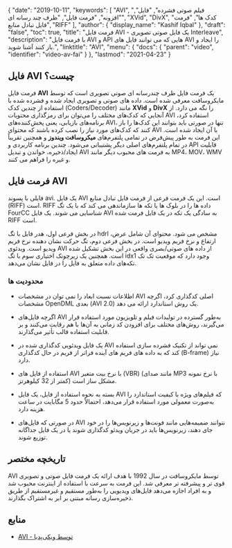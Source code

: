 {
  "date": "2019-10-11",
  "keywords": [
"AVI",
"فیلم صوتی فشرده",
"فایل",
"افزونه",
"فرمت فایل",
"ظرف چند رسانه ای",
"XVid",
"DivX",
"کدک ها",
"فرمت فایل تبادل منابع",
"RIFF"
],
  "author": {
    "display_name": "Kashif Iqbal"
},
  "draft": "false",
  "toc": true,
  "title": "فرمت فایل AVI - یک فایل صوتی تصویری Interleave",
  "description": "با فرمت فایل AVI و API هایی که می توانند فایل های AVI را ایجاد و باز کنند آشنا شوید.",
  "linktitle": "AVI",
  "menu": {
    "docs": {
      "parent": "video",
      "identifier": "video-av-fai"
}
},
  "lastmod": "2021-04-23"
}

## فایل AVI چیست؟ ##

فرمت فایل **AVI** یک فرمت فایل ظرف چندرسانه ای صوتی تصویری است که توسط مایکروسافت معرفی شده است. داده های صوتی و تصویری ایجاد شده و فشرده شده با استفاده از چندین کدک (Coders/Decoder) مانند **XVid** و **DivX** را نگه می دارد. از آنجایی که کدک‌های مختلف را می‌توان برای رمزگذاری محتویات AVI استفاده کرد، برنامه‌های بازیابی، یعنی پخش‌کننده‌های AVI، تنها در صورتی باید بتوانند این کدک‌ها را باز کنند که کدک‌های مورد نیاز را نصب کرده باشند که محتوای AVI با آن ایجاد شده است. این فرمت به طور پیش‌فرض در تمامی پلتفرم‌های **میکروسافت ویندوز** و همچنین تقریباً در تمام پلتفرم‌های اصلی دیگر پشتیبانی می‌شود. چندین برنامه کاربردی و API قابلیت ایجاد/ذخیره، خواندن و تبدیل AVI به فرمت های محبوب دیگر مانند MP4، MOV، WMV و غیره را فراهم می کنند.

## فرمت فایل AVI ##

فایلی با پسوند avi. یک فایل AVI است. این یک فرمت فرعی از فرمت فایل تبادل منابع (RIFF) است. RIFF داده ها را در بلوک ها یا تکه ها سازماندهی می کند که با یک تگ FourCC شناسایی می شوند. یک فایل AVI به سادگی یک تکه در یک فایل فرمت شده RIFF است.

در بخش فرعی اول، هدر فایل با تگ hdrl مشخص می شود. محتوای آن شامل عرض، ارتفاع و نرخ فریم ویدیو است. در بخش فرعی دوم، تگ حرکت نشان دهنده نرخ فریم ویدیو است. ویدئوی AVI از داده های صوتی/بصری واقعی در این بخش تشکیل شده است. همچنین یک زیرچونک اختیاری سوم با تگ idx1 وجود دارد که موقعیت تک تک تکه‌های داده متعلق به فایل را در فایل نشان می‌دهد.

### محدودیت ها ###

* اطلاعات نسبت ابعاد را نمی توان در مشخصات AVI اصلی کدگذاری کرد، اگرچه مشخصات OpenDML بعدی (AVI 2.0) یک روش استاندارد ارائه می دهد.

* اگرچه فایل‌های AVI به‌طور گسترده در تولیدات فیلم و تلویزیون مورد استفاده قرار می‌گیرند، روش‌های مختلف برای افزودن کد زمانی به آن‌ها با هم رقابت می‌کنند و بر قابلیت استفاده قالب تأثیر می‌گذارند.

* یک فایل ویدئویی کدگذاری شده در AVI نمی تواند از تکنیک فشرده سازی استفاده کند که به داده های فریم های آینده فراتر از فریم در حال کدگذاری (B-frame) نیاز دارد.

* استفاده از فایل های AVI با نرخ بیت متغیر (VBR) (مانند صدای MP3 با نرخ نمونه کمتر از 32 کیلوهرتز) مشکل ساز است.

* بسته به نحوه استفاده از فایل، یک فایل AVI که فیلم‌های ویژه با کیفیت استاندارد را به‌صورت معمولی مورد استفاده قرار می‌دهد، احتمالاً حدود 5 مگابایت در ساعت هزینه دارد.

* در صورتی که فایل‌های AVI نتوانند ضمیمه‌هایی مانند فونت‌ها و زیرنویس‌ها را در خود جای دهند، زیرنویس‌ها باید در جریان ویدئو کدگذاری شوند یا در یک فایل جداگانه توزیع شوند.


## تاریخچه مختصر ##

AVI توسط مایکروسافت در سال 1992 با هدف ارائه یک فرمت فایل صوتی و تصویری قوی تر و پیشرفته تر معرفی شد. این فرمت به سرعت با استفاده از اینترنت محبوب شد و به افراد اجازه می‌دهد فایل‌های ویدیویی را به‌طور مستقیم و غیرمستقیم از طریق ذخیره‌سازی رسانه مبتنی بر ابر به اشتراک بگذارند.

## منابع ##

* [AVI - توسط ویکی‌پدیا](https://en.wikipedia.org/wiki/Audio_Video_Interleave)


